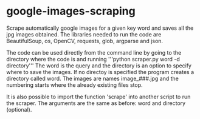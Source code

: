 # google-images-scraping
Scrape automatically google images for a given key word and saves all the jpg images obtained. The libraries needed to run the code are BeautifulSoup, os, OpenCV, requests, glob, argparse and json. 

The code can be used directly from the command line by going to the directory where the code is and running
'''python scraper.py word -d directory'''
The word is the query and the directory is an option to specify where to save the images. If no directoy is specified the program creates a directory called word. The images are names image_###.jpg and the numbering starts where the already existing files stop.

It is also possible to import the function 'scrape' into another script to run the scraper. The arguments are the same as before: word and directory (optional).
